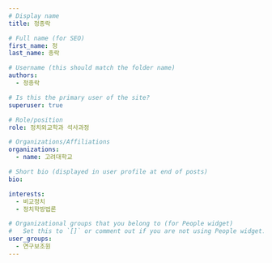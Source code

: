 ```yaml
---
# Display name
title: 정종락

# Full name (for SEO)
first_name: 정
last_name: 종락

# Username (this should match the folder name)
authors:
  - 정종락

# Is this the primary user of the site?
superuser: true

# Role/position
role: 정치외교학과 석사과정

# Organizations/Affiliations
organizations:
  - name: 고려대학교

# Short bio (displayed in user profile at end of posts)
bio:

interests:
  - 비교정치
  - 정치학방법론

# Organizational groups that you belong to (for People widget)
#   Set this to `[]` or comment out if you are not using People widget.
user_groups:
  - 연구보조원
---
```

